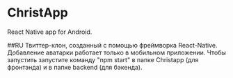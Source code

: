 # ChristApp
React Native app for Android.

##RU
Твиттер-клон, созданный с помощью фреймворка React-Native. Добавление аватарки работает только в мобильном приложении.
Чтобы запустить запустите команду "npm start" в папке Christapp (для фронтэнда) и в папке backend (для бэкенда).
